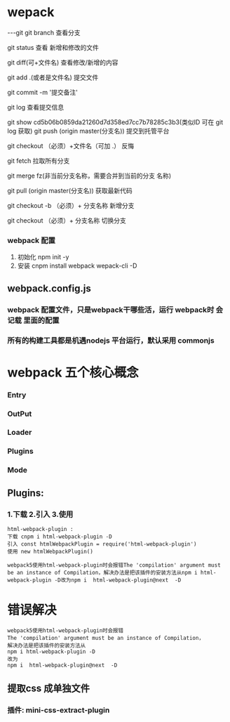 # wepack

---git
 git branch  查看分支

 git status 查看 新增和修改的文件

 git diff(可+文件名) 查看修改/新增的内容

 git add .(或者是文件名)  提交文件

 git commit -m '提交备注'

 git log 查看提交信息

 git show cd5b06b0859da21260d7d358ed7cc7b78285c3b3(类似ID 可在 git log 获取) 
 git push (origin master(分支名)) 提交到托管平台

 git checkout （必须）+文件名（可加 .） 反悔 

 git fetch 拉取所有分支

 git merge fz(非当前分支名称，需要合并到当前的分支 名称)


 git pull (origin master(分支名)) 获取最新代码
 
   git checkout -b （必须）+ 分支名称 新增分支
 
  git checkout （必须）+ 分支名称 切换分支
 
 
 ### webpack 配置
1. 初始化 npm init -y
2. 安装 cnpm install webpack wepack-cli -D

## webpack.config.js
### webpack 配置文件，只是webpack干哪些活，运行 webpack时 会记载 里面的配置

### 所有的构建工具都是机遇nodejs 平台运行，默认采用 commonjs

# webpack 五个核心概念
### Entry
### OutPut
### Loader
### Plugins
### Mode


## Plugins: 
  ### 1.下载 2.引入 3.使用
  ```
  html-webpack-plugin :
  下载 cnpm i html-webpack-plugin -D
  引入 const htmlWebpackPlugin = require('html-webpack-plugin')
  使用 new htmlWebpackPlugin()
  ```
```
webpack5使用html-webpack-plugin时会报错The 'compilation' argument must be an instance of Compilation，解决办法是把该插件的安装方法从npm i html-webpack-plugin -D改为npm i  html-webpack-plugin@next  -D
```

# 错误解决
```
webpack5使用html-webpack-plugin时会报错
The 'compilation' argument must be an instance of Compilation，
解决办法是把该插件的安装方法从
npm i html-webpack-plugin -D
改为
npm i  html-webpack-plugin@next  -D
```


## 提取css 成单独文件
### 插件: mini-css-extract-plugin